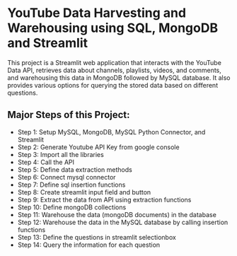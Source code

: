 # YouTube Data Harvesting and Warehousing using SQL, MongoDB and Streamlit
This project is a Streamlit web application that interacts with the YouTube Data API, retrieves data about channels, playlists, videos, and comments, and warehousing this data in MongoDB followed by MySQL database. It also provides various options for querying the stored data based on different questions.
## Major Steps of this Project:
- Step 1: Setup MySQL, MongoDB, MySQL Python Connector, and Streamlit
- Step 2: Generate Youtube API Key from google console
- Step 3: Import all the libraries
- Step 4: Call the API
- Step 5: Define data extraction methods
- Step 6: Connect mysql connector
- Step 7: Define sql insertion functions
- Step 8: Create streamlit input field and button
- Step 9: Extract the data from API using extraction functions
- Step 10: Define mongoDB collections
- Step 11: Warehouse the data (mongoDB documents) in the database
- Step 12: Warehouse the data in the MySQL database by calling insertion functions
- Step 13: Define the questions in streamlit selectionbox
- Step 14: Query the information for each question
